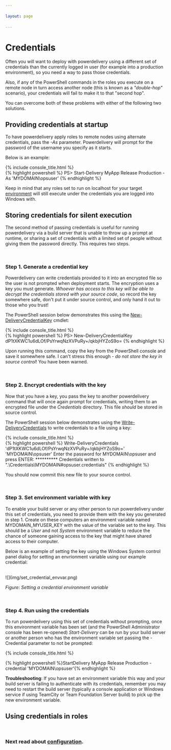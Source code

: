 ```yaml
---

layout: page

---
```


# Credentials

Often you will want to deploy with powerdelivery using a different set of credentials than the currently logged in user (for example into a production environment), so you need a way to pass those credentials.

Also, if any of the PowerShell commands in the roles you execute on a remote node in turn access another node (this is known as a *"double-hop"* scenario), your credentials will fail to make it to that "second hop".

You can overcome both of these problems with either of the following two solutions.

## Providing credentials at startup

To have powerdelivery apply roles to remote nodes using alternate credentials, pass the *-As* parameter. Powerdelivery will prompt for the password of the username you specify as it starts. 

Below is an example:

<div class="row">
	<div class="col-sm-8">
		{% include console_title.html %}
		<div class="console">
{% highlight powershell %}
PS> Start-Delivery MyApp Release Production -As 'MYDOMAIN\opsuser'
{% endhighlight %}
		</div>
	</div>
</div>

Keep in mind that any roles set to run on localhost for your target [environment](environments.html) will still execute under the credentials you are logged into Windows with.

## Storing credentials for silent execution

The second method of passing credentials is useful for running powerdelivery via a build server that is unable to throw up a prompt at runtime, or sharing a set of credentials with a limited set of people without giving them the password directly. This requires two steps.

<br />

<h3>Step 1. Generate a credential key</h3>

Powerdelivery can write credentials provided to it into an encrypted file so the user is not prompted when deployment starts. The encryption uses a key you must generate. *Whoever has access to this key will be able to decrypt the credentials stored with your source code*, so record the key somewhere safe, don't put it under source control, and only hand it out to those who you trust!

The PowerShell session below demonstrates this using the [New-DeliveryCredentialKey](reference.html#new_deliverycredentialkey_cmdlet) cmdlet:

<div class="row">
	<div class="col-sm-8">
		{% include console_title.html %}
		<div class="console">
{% highlight powershell %}
PS> New-DeliveryCredentialKey 
dP1tXKWC1u6dLOf/PsYrwqNzXVPuRy+/qkbjHYZoS9o=
{% endhighlight %}
		</div>
	</div>
</div>

Upon running this command, copy the key from the PowerShell console and save it somewhere safe. I can't stress this enough - *do not store the key in source control*! You have been warned.

<br />
<h3>Step 2. Encrypt credentials with the key</h3>

Now that you have a key, you pass the key to another powerdelivery command that will once again prompt for credentials, writing them to an encrypted file under the *Credentials* directory. This file *should* be stored in source control.

The PowerShell session below demonstrates using the [Write-DeliveryCredentials](reference.html#write_delivery_credentials_cmdlet) to write credentials to a file using a key:

<div class="row">
	<div class="col-sm-12">
		{% include console_title.html %}
		<div class="console">{% highlight powershell %}
Write-DeliveryCredentials 'dP1tXKWC1u6dLOf/PsYrwqNzXVPuRy+/qkbjHYZoS9o=' 'MYDOMAIN\opsuser'
Enter the password for MYDOMAIN\opsuser and press ENTER:
**********
Credentials written to ".\Credentials\MYDOMAIN#opsuser.credentials"
{% endhighlight %}
		</div>
	</div>
</div>

You should now commit this new file to your source control. 

<br />
<h3>Step 3. Set environment variable with key</h3>

To enable your build server or any other person to run powerdelivery under this set of credentials, you need to provide them with the key you generated in step 1. Create on these computers an environment variable named MYDOMAIN_MYUSER_KEY with the value of the variable set to the key. This should be a *User* and not *System* environment variable to reduce the chance of someone gaining access to the key that might have shared access to their computer.

Below is an example of setting the key using the Windows System control panel dialog for setting an envrionment variable using our example credential:

<br />
![](img/set_credential_envvar.png)

*Figure: Setting a credential environment variable*

<br />
<h3>Step 4. Run using the credentials</h3>


To run powerdelivery using this set of credentials without prompting, once this environment variable has been set (and the PowerShell Administrator console has been re-opened) *Start-Delivery* can be run by your build server or another person who has the environment variable set passing the -Credential parameter to not be prompted:

{% include console_title.html %}
<div class="console">
  {% highlight powershell %}StartDelivery MyApp Release Production -credential 'MYDOMAIN\opsuser'{% endhighlight %}
</div>

**Troubleshooting**: If you have set an environment variable this way and your build server is failing to authenticate with its credentials, remember you may need to restart the build server (typically a console application or Windows service if using TeamCity or Team Foundation Server build) to pick up the new environment variable.

## Using credentials in roles

<br />

### Next read about [configuration](configuration.html).